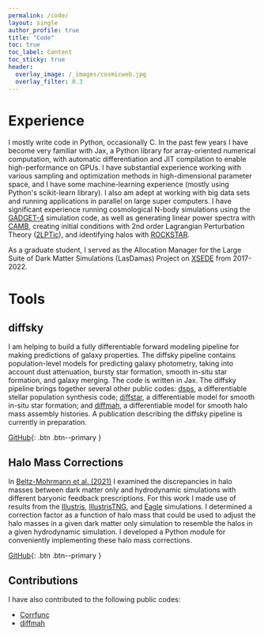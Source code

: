 ```yaml
---
permalink: /code/
layout: single
author_profile: true
title: "Code"
toc: true
toc_label: Content
toc_sticky: true
header:
  overlay_image: /_images/cosmicweb.jpg
  overlay_filter: 0.3
---
```


# Experience

I mostly write code in Python, occasionally C. In the past few years I have become very familiar with Jax, a Python library for array-oriented numerical computation, with automatic differentiation and JIT compilation to enable high-performance on GPUs. I have substantial experience working with various sampling and optimization methods in high-dimensional parameter space, and I have some machine-learning experience (mostly using Python's scikit-learn library). I also am adept at working with big data sets and running applications in parallel on large super computers. I have significant experience running cosmological N-body simulations using the [GADGET-4](https://wwwmpa.mpa-garching.mpg.de/gadget4/) simulation code, as well as generating linear power spectra with [CAMB](https://camb.readthedocs.io/en/latest/), creating initial conditions with 2nd order Lagrangian Perturbation Theory ([2LPTic](https://cosmo.nyu.edu/roman/2LPT/)), and identifying halos with [ROCKSTAR](https://bitbucket.org/gfcstanford/rockstar/src/main/).

As a graduate student, I served as the Allocation Manager for the Large Suite of Dark Matter Simulations (LasDamas) Project on [XSEDE](https://www.xsede.org/) from 2017-2022.

# Tools 

## diffsky

I am helping to build a fully differentiable forward modeling pipeline for making predictions of galaxy properties. The diffsky pipeline contains population-level models for predicting galaxy photometry, taking into account dust attenuation, bursty star formation, smooth in-situ star formation, and galaxy merging. The code is written in Jax. The diffsky pipeline brings together several other public codes: [dsps](https://github.com/ArgonneCPAC/dsps), a differentiable stellar population synthesis code; [diffstar](https://github.com/ArgonneCPAC/diffstar), a differentiable model for smooth in-situ star formation; and [diffmah](https://github.com/ArgonneCPAC/diffmah), a differentiable model for smooth halo mass assembly histories. A publication describing the diffsky pipeline is currently in preparation.

[<i class="fab fa-fw fa-github"></i> GitHub](https://github.com/ArgonneCPAC/diffsky){: .btn .btn--primary }

## Halo Mass Corrections

In [Beltz-Mohrmann et al. (2021)](https://ui.adsabs.harvard.edu/abs/2021arXiv210305076B/abstract) I examined the discrepancies in halo masses between dark matter only and hydrodynamic simulations with different baryonic feedback prescriptions. For this work I made use of results from the [Illustris](https://www.illustris-project.org/), [IllustrisTNG](https://www.tng-project.org/), and [Eagle](http://icc.dur.ac.uk/Eagle/) simulations. I determined a correction factor as a function of halo mass that could be used to adjust the halo masses in a given dark matter only simulation to resemble the halos in a given hydrodynamic simulation. I developed a Python module for conveniently implementing these halo mass corrections.

[<i class="fab fa-fw fa-github"></i> GitHub](https://github.com/gbeltzmo/halo_mass_correction){: .btn .btn--primary } 


## Contributions

I have also contributed to the following public codes:

* [Corrfunc](https://github.com/manodeep/Corrfunc)
* [diffmah](https://github.com/ArgonneCPAC/diffmah)
